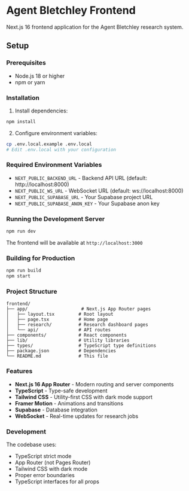 # Agent Bletchley Frontend

Next.js 16 frontend application for the Agent Bletchley research system.

## Setup

### Prerequisites

- Node.js 18 or higher
- npm or yarn

### Installation

1. Install dependencies:
```bash
npm install
```

2. Configure environment variables:
```bash
cp .env.local.example .env.local
# Edit .env.local with your configuration
```

### Required Environment Variables

- `NEXT_PUBLIC_BACKEND_URL` - Backend API URL (default: http://localhost:8000)
- `NEXT_PUBLIC_WS_URL` - WebSocket URL (default: ws://localhost:8000)
- `NEXT_PUBLIC_SUPABASE_URL` - Your Supabase project URL
- `NEXT_PUBLIC_SUPABASE_ANON_KEY` - Your Supabase anon key

### Running the Development Server

```bash
npm run dev
```

The frontend will be available at `http://localhost:3000`

### Building for Production

```bash
npm run build
npm start
```

### Project Structure

```
frontend/
├── app/                    # Next.js App Router pages
│   ├── layout.tsx         # Root layout
│   ├── page.tsx           # Home page
│   ├── research/          # Research dashboard pages
│   └── api/               # API routes
├── components/            # React components
├── lib/                   # Utility libraries
├── types/                 # TypeScript type definitions
├── package.json           # Dependencies
└── README.md              # This file
```

### Features

- **Next.js 16 App Router** - Modern routing and server components
- **TypeScript** - Type-safe development
- **Tailwind CSS** - Utility-first CSS with dark mode support
- **Framer Motion** - Animations and transitions
- **Supabase** - Database integration
- **WebSocket** - Real-time updates for research jobs

### Development

The codebase uses:
- TypeScript strict mode
- App Router (not Pages Router)
- Tailwind CSS with dark mode
- Proper error boundaries
- TypeScript interfaces for all props

